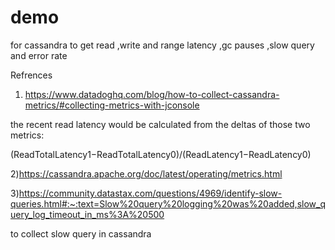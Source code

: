 # demo
for cassandra to get read ,write and range latency ,gc pauses ,slow query and error rate





Refrences

1) https://www.datadoghq.com/blog/how-to-collect-cassandra-metrics/#collecting-metrics-with-jconsole

the recent read latency would be calculated from the deltas of those two metrics:

(ReadTotalLatency1−ReadTotalLatency0)/(ReadLatency1−ReadLatency0)

2)https://cassandra.apache.org/doc/latest/operating/metrics.html

3)https://community.datastax.com/questions/4969/identify-slow-queries.html#:~:text=Slow%20query%20logging%20was%20added,slow_query_log_timeout_in_ms%3A%20500

to collect slow query in cassandra
